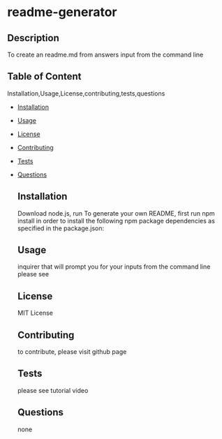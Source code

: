 # readme-generator

  ## Description 

  To create an readme.md from answers input from the command line


  ## Table of Content 

  Installation,Usage,License,contributing,tests,questions 
    
* [Installation](#installation)
* [Usage](#usage)
* [License](#license)
* [Contributing](#contributing)
* [Tests](#tests)
* [Questions](#questions)

  
  

  ## Installation 

  Download node.js, run To generate your own README, first run npm install in order to install the following npm package dependencies as specified in the package.json:


  ## Usage 

  inquirer that will prompt you for your inputs from the command line please see


  ## License 

  MIT License


  ## Contributing 

  to contribute, please visit github page


  ## Tests 

  please see tutorial video

  
  ## Questions 

  none
